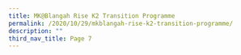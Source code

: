 ```yaml
---
title: MK@Blangah Rise K2 Transition Programme
permalink: /2020/10/29/mkblangah-rise-k2-transition-programme/
description: ""
third_nav_title: Page 7
---
```

